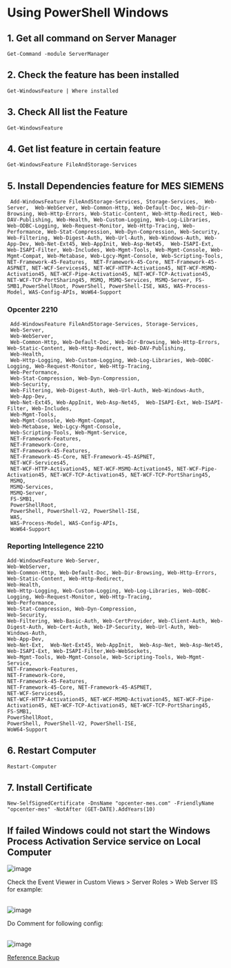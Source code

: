 # Using PowerShell Windows

## 1. Get all command on Server Manager
```
Get-Command -module ServerManager
```
## 2. Check the feature has been installed
```
Get-WindowsFeature | Where installed
```

## 3. Check All list the Feature
```
Get-WindowsFeature
```

## 4. Get list feature in certain feature
```
Get-WindowsFeature FileAndStorage-Services
```

## 5. Install Dependencies feature for MES SIEMENS
```
 Add-WindowsFeature FileAndStorage-Services, Storage-Services,  Web-Server,  Web-WebServer, Web-Common-Http, Web-Default-Doc, Web-Dir-Browsing, Web-Http-Errors, Web-Static-Content, Web-Http-Redirect, Web-DAV-Publishing, Web-Health, Web-Custom-Logging, Web-Log-Libraries, Web-ODBC-Logging, Web-Request-Monitor, Web-Http-Tracing, Web-Performance, Web-Stat-Compression, Web-Dyn-Compression, Web-Security, Web-Filtering, Web-Digest-Auth, Web-Url-Auth, Web-Windows-Auth, Web-App-Dev, Web-Net-Ext45, Web-AppInit, Web-Asp-Net45,  Web-ISAPI-Ext, Web-ISAPI-Filter, Web-Includes, Web-Mgmt-Tools, Web-Mgmt-Console, Web-Mgmt-Compat, Web-Metabase, Web-Lgcy-Mgmt-Console, Web-Scripting-Tools, NET-Framework-45-Features,  NET-Framework-45-Core, NET-Framework-45-ASPNET, NET-WCF-Services45, NET-WCF-HTTP-Activation45, NET-WCF-MSMQ-Activation45, NET-WCF-Pipe-Activation45, NET-WCF-TCP-Activation45, NET-WCF-TCP-PortSharing45, MSMQ, MSMQ-Services, MSMQ-Server, FS-SMB1,PowerShellRoot, PowerShell, PowerShell-ISE, WAS, WAS-Process-Model, WAS-Config-APIs, WoW64-Support
```

### Opcenter 2210
```
 Add-WindowsFeature FileAndStorage-Services, Storage-Services,
 Web-Server,  
 Web-WebServer, 
 Web-Common-Http, Web-Default-Doc, Web-Dir-Browsing, Web-Http-Errors, Web-Static-Content, Web-Http-Redirect, Web-DAV-Publishing, 
 Web-Health, 
 Web-Http-Logging, Web-Custom-Logging, Web-Log-Libraries, Web-ODBC-Logging, Web-Request-Monitor, Web-Http-Tracing, 
 Web-Performance, 
 Web-Stat-Compression, Web-Dyn-Compression, 
 Web-Security, 
 Web-Filtering, Web-Digest-Auth, Web-Url-Auth, Web-Windows-Auth, 
 Web-App-Dev, 
 Web-Net-Ext45, Web-AppInit, Web-Asp-Net45,  Web-ISAPI-Ext, Web-ISAPI-Filter, Web-Includes, 
 Web-Mgmt-Tools, 
 Web-Mgmt-Console, Web-Mgmt-Compat, 
 Web-Metabase, Web-Lgcy-Mgmt-Console, 
 Web-Scripting-Tools, Web-Mgmt-Service,
 NET-Framework-Features,
 NET-Framework-Core,
 NET-Framework-45-Features,  
 NET-Framework-45-Core, NET-Framework-45-ASPNET, 
 NET-WCF-Services45, 
 NET-WCF-HTTP-Activation45, NET-WCF-MSMQ-Activation45, NET-WCF-Pipe-Activation45, NET-WCF-TCP-Activation45, NET-WCF-TCP-PortSharing45, 
 MSMQ, 
 MSMQ-Services, 
 MSMQ-Server, 
 FS-SMB1,
 PowerShellRoot, 
 PowerShell, PowerShell-V2, PowerShell-ISE, 
 WAS, 
 WAS-Process-Model, WAS-Config-APIs, 
 WoW64-Support
```

### Reporting Intellegence 2210
```
Add-WindowsFeature Web-Server, 
Web-WebServer, 
Web-Common-Http, Web-Default-Doc, Web-Dir-Browsing, Web-Http-Errors, Web-Static-Content, Web-Http-Redirect,
Web-Health,
Web-Http-Logging, Web-Custom-Logging, Web-Log-Libraries, Web-ODBC-Logging, Web-Request-Monitor, Web-Http-Tracing,
Web-Performance,
Web-Stat-Compression, Web-Dyn-Compression,
Web-Security,
Web-Filtering, Web-Basic-Auth, Web-CertProvider, Web-Client-Auth, Web-Digest-Auth, Web-Cert-Auth, Web-IP-Security, Web-Url-Auth, Web-Windows-Auth,
Web-App-Dev,
Web-Net-Ext,  Web-Net-Ext45, Web-AppInit,  Web-Asp-Net, Web-Asp-Net45, Web-ISAPI-Ext, Web-ISAPI-Filter,Web-WebSockets,
Web-Mgmt-Tools, Web-Mgmt-Console, Web-Scripting-Tools, Web-Mgmt-Service,
NET-Framework-Features,
NET-Framework-Core,
NET-Framework-45-Features,  
NET-Framework-45-Core, NET-Framework-45-ASPNET, 
NET-WCF-Services45, 
NET-WCF-HTTP-Activation45, NET-WCF-MSMQ-Activation45, NET-WCF-Pipe-Activation45, NET-WCF-TCP-Activation45, NET-WCF-TCP-PortSharing45, 
FS-SMB1, 
PowerShellRoot, 
PowerShell, PowerShell-V2, PowerShell-ISE,
WoW64-Support
```
## 6. Restart Computer
```
Restart-Computer
```

## 7. Install Certificate
```
New-SelfSignedCertificate -DnsName "opcenter-mes.com" -FriendlyName "opcenter-mes" -NotAfter (GET-DATE).AddYears(10)
```

## If failed Windows could not start the Windows Process Activation Service service on Local Computer

![image](https://user-images.githubusercontent.com/64786139/216079288-7d9429df-66e9-4d66-9f4b-a70b06a17fa3.png) 

Check the Event Viewer in Custom Views > Server Roles > Web Server IIS for example: </br> </br>

![image](https://user-images.githubusercontent.com/64786139/216077128-89500fa0-1839-41d8-9579-9d3f134bb595.png)

Do Comment for following config:  </br> </br>

![image](https://user-images.githubusercontent.com/64786139/216076973-44848846-7252-45ce-8785-b62f7f3e1a27.png)

[Reference Backup](https://kb.eventtracker.com/evtpass/evtPages/EventId_5172_Microsoft-Windows-WAS_64912.asp)
